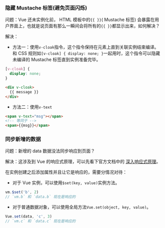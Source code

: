 ### 隐藏 Mustache 标签(避免页面闪烁)
问题：Vue 还未实例化前， HTML 模板中的`{{ }}`( Mustache 标签) 会暴露在用户界面上，也就是说页面有那么一瞬间会将所有的`{{ }}`都显示出来，如何解决？

解决：

* 方法一：使用`v-cloak`指令，这个指令保持在元素上直到关联实例结束编译。和 CSS 规则如`[v-cloak] { display: none; }`一起用时，这个指令可以隐藏未编译的 Mustache 标签直到实例准备完毕。

```css
[v-cloak] { 
  display: none;
}
```

```html
<div v-cloak>
  {{ message }}
</div>
```

* 方法二：使用`v-text`

```html
<span v-text="msg"></span>
<!-- 等同于 -->
<span>{{msg}}</span>
```

### 同步新增的数据
问题：新增的 data 数据没法同步响应到页面？

解决：这涉及到 Vue 的响应式原理，可以先看下官方文档中的 [深入响应式原理](http://vuejs.org.cn/guide/reactivity.html)。

在实例创建之后添加属性并且让它是响应的，需要分情况对待：

* 对于 Vue 实例，可以使用`$set(key, value)`实例方法。

```javascript
vm.$set('b', 2)
// `vm.b` 和 `data.b` 现在是响应的
```

* 对于普通数据对象，可以使用全局方法`Vue.set(object, key, value)`。

```javascript
Vue.set(data, 'c', 3)
// `vm.c` 和 `data.c` 现在是响应的
```


